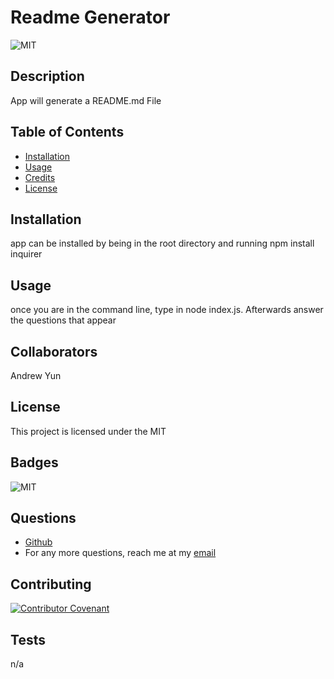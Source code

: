# Readme Generator
  ![MIT](https://img.shields.io/badge/license-MIT-green)
  ## Description 

  App will generate a README.md File
  
  ## Table of Contents
  
  * [Installation](#installation)
  * [Usage](#usage)
  * [Credits](#credits)
  * [License](#license)
  
  
  ## Installation
  
  app can be installed by being in the root directory and running npm install inquirer
  
  ## Usage 
  
  once you are in the command line, type in node index.js. Afterwards answer the questions that appear
  
  ## Collaborators
  
 Andrew Yun
  
  ## License
  
  This project is licensed under the MIT
  
  ## Badges
  
  ![MIT](https://img.shields.io/badge/license-MIT-green)
  ## Questions
  
  * [Github](https://github.com/Andrewy2416)
  * For any more questions, reach me at my [email](Andrewy2416@gmail.com)
  
  ## Contributing
  
  [![Contributor Covenant](https://img.shields.io/badge/Contributor%20Covenant-2.1-4baaaa.svg)](code_of_conduct.md)
  
  ## Tests
  
  n/a
